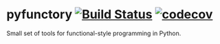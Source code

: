 # pyfunctory [![Build Status](https://travis-ci.com/jgthomas/pyfunctory.svg?branch=master)](https://travis-ci.com/jgthomas/pyfunctory) [![codecov](https://codecov.io/gh/jgthomas/pyfunctory/branch/master/graph/badge.svg)](https://codecov.io/gh/jgthomas/pyfunctory)



Small set of tools for functional-style programming in Python.
